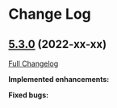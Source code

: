 # Change Log

## [5.3.0](https://github.com/zammad/zammad/tree/5.3.0) (2022-xx-xx)
[Full Changelog](https://github.com/zammad/zammad/compare/5.2.0...5.3.0)

**Implemented enhancements:**




**Fixed bugs:**
